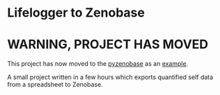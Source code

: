 Lifelogger to Zenobase
======================

# WARNING, PROJECT HAS MOVED
This project has now moved to the [pyzenobase](https://github.com/ErikBjare/pyzenobase) as an [example](https://github.com/ErikBjare/pyzenobase/blob/master/examples/lifelogger_spreadsheet.py).

A small project written in a few hours which exports quantified self data from a spreadsheet to Zenobase.
